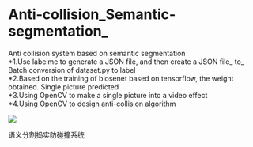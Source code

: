 <!DOCTYPE html>
<html>


</head>

<body class="stackedit">
  <div class="stackedit__html"><h1><a id="Anticollision_Semanticsegmentation__0"></a>Anti-collision_Semantic-segmentation_</h1>
<p>Anti collision system based on semantic segmentation<br>
*1.Use labelme to generate a JSON file, and then create a JSON file_ to_ Batch conversion of dataset.py to label<br>
*2.Based on the training of biosenet based on tensorflow, the weight obtained. Single picture predicted<br>
*3.Using OpenCV to make a single picture into a video effect<br>
*4.Using OpenCV to design anti-collision algorithm</p>
<p></p><div class="csdn-data-video" data-mediaembed="bilibili" data-video-id="wbthq4Mg-1623911127437" data-video-url="https://player.bilibili.com/player.html?aid=973722348" data-video-cover="https://ss.csdn.net/p?http://i1.hdslb.com/bfs/archive/3c39e62e72ccb85e594d51eb661fa33a0ec78978.jpg" data-video-title="语义分割捣实防碰撞系统">
                    <img src="https://ss.csdn.net/p?http://i1.hdslb.com/bfs/archive/3c39e62e72ccb85e594d51eb661fa33a0ec78978.jpg">
                    <p>语义分割捣实防碰撞系统</p>
                  </div><p></p>
</div>
</body>

</html>
